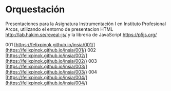 # Orquestación
Presentaciones para la Asignatura Instrumentación I en Instituto Profesional Arcos, utilizando el entorno de presentacion HTML http://lab.hakim.se/reveal-js/ y la libreria de JavaScript https://p5js.org/

001 [https://felixpinok.github.io/insia/001/](https://felixpinok.github.io/insia/001/)
002 [https://felixpinok.github.io/insia/002/](https://felixpinok.github.io/insia/002/)
003 [https://felixpinok.github.io/insia/003/](https://felixpinok.github.io/insia/003/)
004 [https://felixpinok.github.io/insia/004/](https://felixpinok.github.io/insia/004/)
